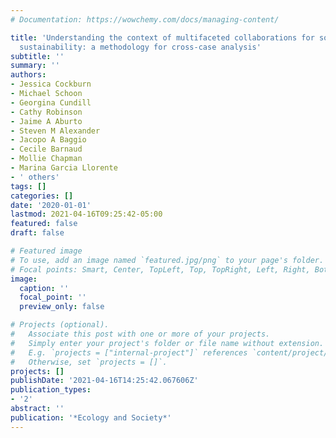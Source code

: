 ```yaml
---
# Documentation: https://wowchemy.com/docs/managing-content/

title: 'Understanding the context of multifaceted collaborations for social-ecological
  sustainability: a methodology for cross-case analysis'
subtitle: ''
summary: ''
authors:
- Jessica Cockburn
- Michael Schoon
- Georgina Cundill
- Cathy Robinson
- Jaime A Aburto
- Steven M Alexander
- Jacopo A Baggio
- Cecile Barnaud
- Mollie Chapman
- Marina Garcia Llorente
- ' others'
tags: []
categories: []
date: '2020-01-01'
lastmod: 2021-04-16T09:25:42-05:00
featured: false
draft: false

# Featured image
# To use, add an image named `featured.jpg/png` to your page's folder.
# Focal points: Smart, Center, TopLeft, Top, TopRight, Left, Right, BottomLeft, Bottom, BottomRight.
image:
  caption: ''
  focal_point: ''
  preview_only: false

# Projects (optional).
#   Associate this post with one or more of your projects.
#   Simply enter your project's folder or file name without extension.
#   E.g. `projects = ["internal-project"]` references `content/project/deep-learning/index.md`.
#   Otherwise, set `projects = []`.
projects: []
publishDate: '2021-04-16T14:25:42.067606Z'
publication_types:
- '2'
abstract: ''
publication: '*Ecology and Society*'
---
```

